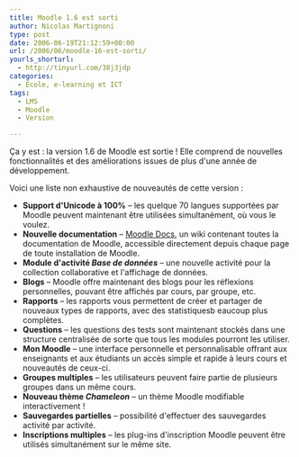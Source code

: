 ```yaml
---
title: Moodle 1.6 est sorti
author: Nicolas Martignoni
type: post
date: 2006-06-19T21:12:59+00:00
url: /2006/06/moodle-16-est-sorti/
yourls_shorturl:
  - http://tinyurl.com/38j3jdp
categories:
  - École, e-learning et ICT
tags:
  - LMS
  - Moodle
  - Version

---
```

Ça y est : la version 1.6 de Moodle est sortie ! Elle comprend de nouvelles fonctionnalités et des améliorations issues de plus d'une année de développement.

Voici une liste non exhaustive de nouveautés de cette version :

  * **Support d'Unicode à 100%** &#8211; les quelque 70 langues supportées par Moodle peuvent maintenant être utilisées simultanément, où vous le voulez.
  * **Nouvelle documentation** &#8211; <a title="Documentation de Moodle" target="_blank" href="http://docs.moodle.org/fr/">Moodle Docs</a>, un wiki contenant toutes la documentation de Moodle, accessible directement depuis chaque page de toute installation de Moodle.
  * **Module d'activité _Base de données_** &#8211; une nouvelle activité pour la collection collaborative et l'affichage de données.
  * **Blogs** &#8211; Moodle offre maintenant des blogs pour les réflexions personnelles, pouvant être affichés par cours, par groupe, etc.
  * **Rapports** &#8211; les rapports vous permettent de créer et partager de nouveaux types de rapports, avec des statistiquesb eaucoup plus complètes.
  * **Questions** &#8211; <span class="data autolink">les questions des tests sont maintenant </span>stockés dans une structure centralisée de sorte que tous les modules pourront les utiliser.
  * **Mon Moodle** &#8211; une interface personnelle et personnalisable offrant aux enseignants et aux étudiants un accès simple et rapide à leurs cours et nouveautés de ceux-ci.
  * **Groupes multiples** &#8211; les utilisateurs peuvent faire partie de plusieurs groupes dans un même cours.
  * **Nouveau thème _Chameleon_** &#8211; un thème Moodle modifiable interactivement !
  * **Sauvegardes partielles** &#8211; possibilité d'effectuer des sauvegardes activité par activité.
  * **<span class="extiw">Inscriptions multiples</span>** &#8211; les plug-ins d'inscription Moodle peuvent être utilisés simultanément sur le même site.